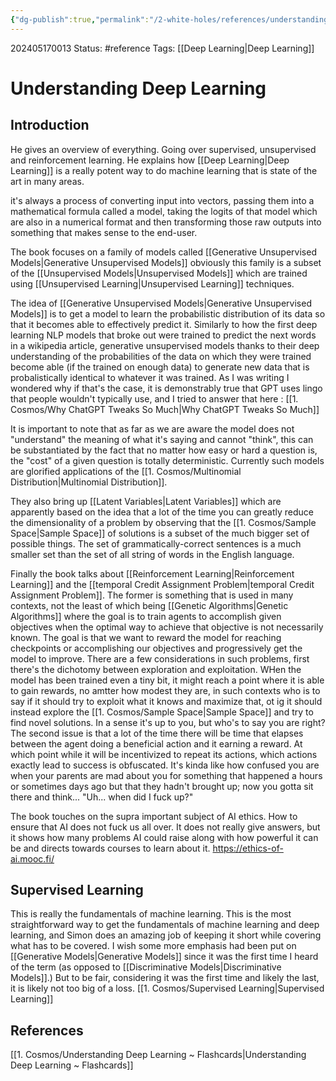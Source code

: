 ```yaml
---
{"dg-publish":true,"permalink":"/2-white-holes/references/understanding-deep-learning/"}
---
```


202405170013
Status: #reference
Tags: [[Deep Learning\|Deep Learning]]
# Understanding Deep Learning

## Introduction
He gives an overview of everything. Going over supervised, unsupervised and reinforcement learning. He explains how [[Deep Learning\|Deep Learning]] is a really potent way to do machine learning that is state of the art in many areas.

it's always a process of converting input into vectors, passing them into a mathematical formula called a model, taking the logits of that model which are also in a numerical format and then transforming those raw outputs into something that makes sense to the end-user.

The book focuses on a family of models called [[Generative Unsupervised Models\|Generative Unsupervised Models]] obviously this family is a subset of the [[Unsupervised Models\|Unsupervised Models]] which are trained using [[Unsupervised Learning\|Unsupervised Learning]] techniques. 

The idea of [[Generative Unsupervised Models\|Generative Unsupervised Models]] is to get a model to learn the probabilistic distribution of its data so that it becomes able to effectively predict it. Similarly to how the first deep learning NLP models that broke out were trained to predict the next words in a wikipedia article, generative unsupervised models thanks to their deep understanding of the probabilities of the data on which they were trained become able (if the trained on enough data) to generate new data that is probalistically identical to whatever it was trained.  As I was writing I wondered why if that's the case, it is demonstrably true that GPT uses lingo that people wouldn't typically use, and I tried to answer that here : [[1. Cosmos/Why ChatGPT Tweaks So Much\|Why ChatGPT Tweaks So Much]]

It is important to note that as far as we are aware the model does not "understand" the meaning of what it's saying and cannot "think", this can be substantiated by the fact that no matter how easy or hard a question is, the "cost" of a given question is totally deterministic. Currently such models are glorified applications of the [[1. Cosmos/Multinomial Distribution\|Multinomial Distribution]].

They also bring up [[Latent Variables\|Latent Variables]] which are apparently based on the idea that a lot of the time you can greatly reduce the dimensionality of a problem by observing that the [[1. Cosmos/Sample Space\|Sample Space]] of solutions is a subset of the much bigger set of possible things. The set of grammatically-correct sentences is a much smaller set than the set of all string of words in the English language.

Finally the book talks about [[Reinforcement Learning\|Reinforcement Learning]] and the [[temporal Credit Assignment Problem\|temporal Credit Assignment Problem]]. The former is something that is used in many contexts, not the least of which being [[Genetic Algorithms\|Genetic Algorithms]] where the goal is to train agents to accomplish given objectives when the optimal way to achieve that objective is not necessarily known. The goal is that we want to reward the model for reaching checkpoints or accomplishing our objectives and progressively get the model to improve. There are a few considerations in such problems, first there's the dichotomy between exploration and exploitation. WHen the model has been trained even a  tiny bit, it might reach a point where it is able to gain rewards, no amtter how modest they are, in such contexts who is to say if it should try to exploit what it knows and maximize that, ot ig it should instead explore the [[1. Cosmos/Sample Space\|Sample Space]] and try to find novel solutions. In a sense it's up to you, but who's to say you are right? The second issue is that a lot of the time there will be time that elapses between the agent doing a beneficial action and it earning a reward. At which point while it will be incentivized to repeat its actions, which actions exactly lead to success is obfuscated. It's kinda like how confused you are when your parents are mad about you for something that happened a hours or sometimes days ago but that they hadn't brought up; now you gotta sit there and think... "Uh... when did I fuck up?"

The book touches on the supra important subject of AI ethics. How to ensure that AI does not fuck us all over. It does not really give answers, but it shows how many problems AI could raise along with how powerful it can be and directs towards courses to learn about it. 
https://ethics-of-ai.mooc.fi/





## Supervised Learning
This is really the fundamentals of machine learning. This is the most straightforward way to get the fundamentals of machine learning and deep learning, and Simon does an amazing job of keeping it short while covering what has to be covered. I wish some more emphasis had been put on [[Generative Models\|Generative Models]] since it was the first time I heard of the term (as opposed to [[Discriminative Models\|Discriminative Models]].) But to be fair, considering it was the first time and likely the last, it is likely not too big of a loss.
[[1. Cosmos/Supervised Learning\|Supervised Learning]]

## References
[[1. Cosmos/Understanding Deep Learning ~ Flashcards\|Understanding Deep Learning ~ Flashcards]]
